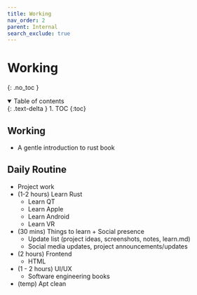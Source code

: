 ```yaml
---
title: Working
nav_order: 2
parent: Internal
search_exclude: true
---
```


<!-- prettier-ignore-start -->
# Working
{: .no_toc }

<details open markdown="block">
  <summary>
    Table of contents
  </summary>
  {: .text-delta }
1. TOC
{:toc}
</details>

<!-- prettier-ignore-end -->

## Working

-   A gentle introduction to rust book

## Daily Routine

-   Project work
-   (1-2 hours) Learn Rust
    -   Learn QT
    -   Learn Apple
    -   Learn Android
    -   Learn VR
-   (30 mins) Things to learn + Social presence
    -   Update list (project ideas, screenshots, notes, learn.md)
    -   Social media updates, project announcements/updates
-   (2 hours) Frontend
    -   HTML
-   (1 - 2 hours) UI/UX
    -   Software engineering books
-   (temp) Apt clean
